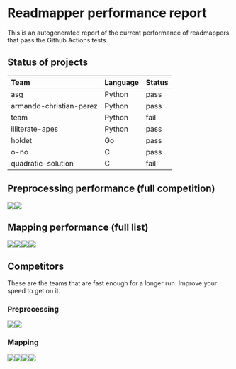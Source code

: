 # Readmapper performance report

This is an autogenerated report of the current performance of
readmappers that pass the Github Actions tests.

## Status of projects

<table>
<thead>
<tr class="header">
<th style="text-align: left;">Team</th>
<th style="text-align: left;">Language</th>
<th style="text-align: left;">Status</th>
</tr>
</thead>
<tbody>
<tr class="odd">
<td style="text-align: left;">asg</td>
<td style="text-align: left;">Python</td>
<td style="text-align: left;">pass</td>
</tr>
<tr class="even">
<td style="text-align: left;">armando-christian-perez</td>
<td style="text-align: left;">Python</td>
<td style="text-align: left;">pass</td>
</tr>
<tr class="odd">
<td style="text-align: left;">team</td>
<td style="text-align: left;">Python</td>
<td style="text-align: left;">fail</td>
</tr>
<tr class="even">
<td style="text-align: left;">illiterate-apes</td>
<td style="text-align: left;">Python</td>
<td style="text-align: left;">pass</td>
</tr>
<tr class="odd">
<td style="text-align: left;">holdet</td>
<td style="text-align: left;">Go</td>
<td style="text-align: left;">pass</td>
</tr>
<tr class="even">
<td style="text-align: left;">o-no</td>
<td style="text-align: left;">C</td>
<td style="text-align: left;">pass</td>
</tr>
<tr class="odd">
<td style="text-align: left;">quadratic-solution</td>
<td style="text-align: left;">C</td>
<td style="text-align: left;">fail</td>
</tr>
</tbody>
</table>

## Preprocessing performance (full competition)

![](README_files/figure-markdown_strict/plot_short_pref-1.png)![](README_files/figure-markdown_strict/plot_short_pref-2.png)

## Mapping performance (full list)

![](README_files/figure-markdown_strict/plot_short_map-1.png)![](README_files/figure-markdown_strict/plot_short_map-2.png)![](README_files/figure-markdown_strict/plot_short_map-3.png)![](README_files/figure-markdown_strict/plot_short_map-4.png)

## Competitors

These are the teams that are fast enough for a longer run. Improve your
speed to get on it.

### Preprocessing

![](README_files/figure-markdown_strict/plot_long_pref-1.png)![](README_files/figure-markdown_strict/plot_long_pref-2.png)

### Mapping

![](README_files/figure-markdown_strict/plot_long_map-1.png)![](README_files/figure-markdown_strict/plot_long_map-2.png)![](README_files/figure-markdown_strict/plot_long_map-3.png)![](README_files/figure-markdown_strict/plot_long_map-4.png)
